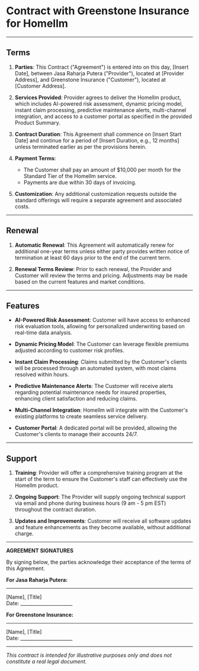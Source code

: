 # Contract with Greenstone Insurance for Homellm

---

## Terms

1. **Parties**: This Contract ("Agreement") is entered into on this day, [Insert Date], between Jasa Raharja Putera ("Provider"), located at [Provider Address], and Greenstone Insurance ("Customer"), located at [Customer Address].

2. **Services Provided**: Provider agrees to deliver the Homellm product, which includes AI-powered risk assessment, dynamic pricing model, instant claim processing, predictive maintenance alerts, multi-channel integration, and access to a customer portal as specified in the provided Product Summary.

3. **Contract Duration**: This Agreement shall commence on [Insert Start Date] and continue for a period of [Insert Duration, e.g., 12 months] unless terminated earlier as per the provisions herein.

4. **Payment Terms**: 
   - The Customer shall pay an amount of $10,000 per month for the Standard Tier of the Homellm service.
   - Payments are due within 30 days of invoicing.

5. **Customization**: Any additional customization requests outside the standard offerings will require a separate agreement and associated costs.

---

## Renewal

1. **Automatic Renewal**: This Agreement will automatically renew for additional one-year terms unless either party provides written notice of termination at least 60 days prior to the end of the current term.

2. **Renewal Terms Review**: Prior to each renewal, the Provider and Customer will review the terms and pricing. Adjustments may be made based on the current features and market conditions.

---

## Features

- **AI-Powered Risk Assessment**: Customer will have access to enhanced risk evaluation tools, allowing for personalized underwriting based on real-time data analysis.
  
- **Dynamic Pricing Model**: The Customer can leverage flexible premiums adjusted according to customer risk profiles.

- **Instant Claim Processing**: Claims submitted by the Customer's clients will be processed through an automated system, with most claims resolved within hours.

- **Predictive Maintenance Alerts**: The Customer will receive alerts regarding potential maintenance needs for insured properties, enhancing client satisfaction and reducing claims.

- **Multi-Channel Integration**: Homellm will integrate with the Customer's existing platforms to create seamless service delivery.

- **Customer Portal**: A dedicated portal will be provided, allowing the Customer's clients to manage their accounts 24/7.

---

## Support

1. **Training**: Provider will offer a comprehensive training program at the start of the term to ensure the Customer's staff can effectively use the Homellm product.

2. **Ongoing Support**: The Provider will supply ongoing technical support via email and phone during business hours (9 am - 5 pm EST) throughout the contract duration.

3. **Updates and Improvements**: Customer will receive all software updates and feature enhancements as they become available, without additional charge.

--- 

**AGREEMENT SIGNATURES**

By signing below, the parties acknowledge their acceptance of the terms of this Agreement.

**For Jasa Raharja Putera:**

______________________________  
[Name], [Title]  
Date: ______________________

**For Greenstone Insurance:**

______________________________  
[Name], [Title]  
Date: ______________________

--- 

*This contract is intended for illustrative purposes only and does not constitute a real legal document.*